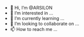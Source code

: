 - 👋 Hi, I’m @ARSILON
- 👀 I’m interested in ...
- 🌱 I’m currently learning ...
- 💞️ I’m looking to collaborate on ...
- 📫 How to reach me ...

<!---
ARSILON/ARSILON is a ✨ special ✨ repository because its `README.md` (this file) appears on your GitHub profile.
You can click the Preview link to take a look at your changes.
--->
